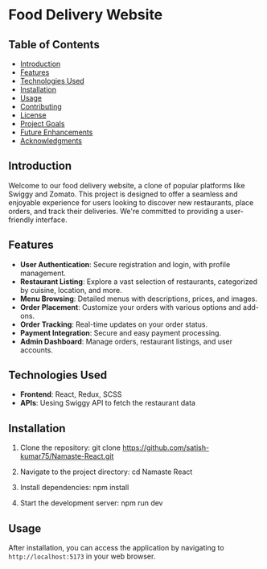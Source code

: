 # Food Delivery Website

## Table of Contents

- [Introduction](#introduction)
- [Features](#features)
- [Technologies Used](#technologies-used)
- [Installation](#installation)
- [Usage](#usage)
- [Contributing](#contributing)
- [License](#license)
- [Project Goals](#project-goals)
- [Future Enhancements](#future-enhancements)
- [Acknowledgments](#acknowledgments)

## Introduction

Welcome to our food delivery website, a clone of popular platforms like Swiggy and Zomato. This project is designed to offer a seamless and enjoyable experience for users looking to discover new restaurants, place orders, and track their deliveries. We're committed to providing a user-friendly interface.

## Features

- **User Authentication**: Secure registration and login, with profile management.
- **Restaurant Listing**: Explore a vast selection of restaurants, categorized by cuisine, location, and more.
- **Menu Browsing**: Detailed menus with descriptions, prices, and images.
- **Order Placement**: Customize your orders with various options and add-ons.
- **Order Tracking**: Real-time updates on your order status.
- **Payment Integration**: Secure and easy payment processing.
- **Admin Dashboard**: Manage orders, restaurant listings, and user accounts.

## Technologies Used

- **Frontend**: React, Redux, SCSS
- **APIs**: Uesing Swiggy API to fetch the restaurant data

## Installation

1. Clone the repository:
   git clone https://github.com/satish-kumar75/Namaste-React.git

2. Navigate to the project directory:
   cd Namaste React

3. Install dependencies:
   npm install

4. Start the development server:
   npm run dev

## Usage

After installation, you can access the application by navigating to `http://localhost:5173` in your web browser.
